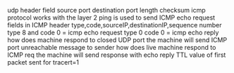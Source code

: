 udp header field 
	source port 
	destination port 
	length
	checksum
icmp protocol works with the layer 2
ping is used to send ICMP echo request
fields in ICMP header
	type,code,sourceIP,destinationIP,sequence number
type 8 and code 0 = icmp echo request
type 0 code 0 = icmp echo reply
how does machine respond to closed UDP port
	the machine will send ICMP port unreachable message to sender
how does live machine respond to ICMP req
	the machine will send response with echo reply
TTL value of first packet sent for tracert=1